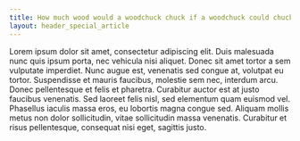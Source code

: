 ```yaml
---
title: How much wood would a woodchuck chuck if a woodchuck could chuck wood
layout: header_special_article
---
```



Lorem ipsum dolor sit amet, consectetur adipiscing elit. Duis malesuada nunc quis ipsum porta, nec vehicula nisi aliquet. Donec sit amet tortor a sem vulputate imperdiet. Nunc augue est, venenatis sed congue at, volutpat eu tortor. Suspendisse et mauris faucibus, molestie sem nec, interdum arcu. Donec pellentesque et felis et pharetra. Curabitur auctor est at justo faucibus venenatis. Sed laoreet felis nisl, sed elementum quam euismod vel. Phasellus iaculis massa eros, eu lobortis magna congue sed. Aliquam mollis metus non dolor sollicitudin, vitae sollicitudin massa venenatis. Curabitur et risus pellentesque, consequat nisi eget, sagittis justo.
